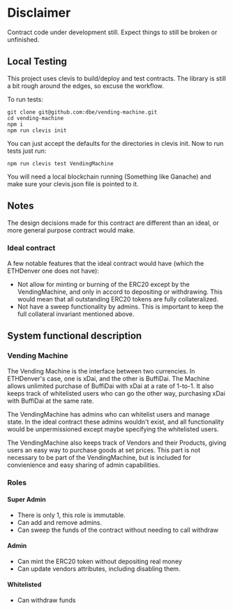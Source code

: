 # Disclaimer
Contract code under development still. Expect things to still be broken or unfinished. 

## Local Testing
This project uses clevis to build/deploy and test contracts. The library is still a bit rough around the edges, so excuse the workflow.

To run tests:
```
git clone git@github.com:dbe/vending-machine.git
cd vending-machine
npm i
npm run clevis init
```
You can just accept the defaults for the directories in clevis init. Now to run tests just run:

```
npm run clevis test VendingMachine
```

You will need a local blockchain running (Something like Ganache) and make sure your clevis.json file is pointed to it.

## Notes
The design decisions made for this contract are different than an ideal, or more general purpose contract would make.

### Ideal contract
A few notable features that the ideal contract would have (which the ETHDenver one does not have):
- Not allow for minting or burning of the ERC20 except by the VendingMachine, and only in accord to depositing or withdrawing. This would mean that all outstanding ERC20 tokens are fully collateralized.
- Not have a sweep functionality by admins. This is important to keep the full collateral invariant mentioned above.


## System functional description

### Vending Machine
The Vending Machine is the interface between two currencies. In ETHDenver's case, one is xDai, and the other is BuffiDai. The Machine allows unlimited purchase of BuffiDai with xDai at a rate of 1-to-1. It also keeps track of whitelisted users who can go the other way, purchasing xDai with BuffiDai at the same rate.

The VendingMachine has admins who can whitelist users and manage state. In the ideal contract these admins wouldn't exist, and all functionality would be unpermissioned except maybe specifying the whitelisted users.

The VendingMachine also keeps track of Vendors and their Products, giving users an easy way to purchase goods at set prices. This part is not necessary to be part of the VendingMachine, but is included for convienience and easy sharing of admin capabilities.

### Roles
#### Super Admin
- There is only 1, this role is immutable.
- Can add and remove admins.
- Can sweep the funds of the contract without needing to call withdraw

#### Admin
- Can mint the ERC20 token without depositing real money
- Can update vendors attributes, including disabling them.

#### Whitelisted
- Can withdraw funds
